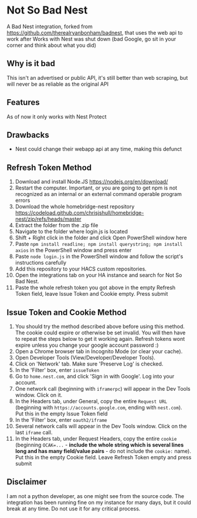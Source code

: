 # Not So Bad Nest

A Bad Nest integration, forked from https://github.com/therealryanbonham/badnest,  that uses the web api to work after Works with Nest was shut down (bad Google, go sit in your corner and think about what you did)

## Why is it bad

This isn't an advertised or public API, it's still better than web scraping, but will never be as reliable as the original API

## Features

As of now it only works with Nest Protect

## Drawbacks

- Nest could change their webapp api at any time, making this defunct

## Refresh Token Method
1. Download and install Node.JS https://nodejs.org/en/download/
2. Restart the computer. Important, or you are going to get npm is not recognized as an internal or an external command operable program errors
3. Download the whole homebridge-nest repository https://codeload.github.com/chrisjshull/homebridge-nest/zip/refs/heads/master
4. Extract the folder from the .zip file
5. Navigate to the folder where login.js is located
6. Shift + Right click in the folder and click Open PowerShell window here
7. Paste `npm install readline; npm install querystring; npm install axios` in the PowerShell window and press enter
8. Paste `node login.js` in the PowerShell window and follow the script's instructions carefully
9. Add this repository to your HACS custom repositories.
10. Open the integrations tab on your HA instance and search for Not So Bad Nest.
11. Paste the whole refresh token you got above in the empty Refresh Token field, leave Issue Token and Cookie empty. Press submit

## Issue Token and Cookie Method
1. You should try the method described above before using this method. The cookie could expire or otherwise be set invalid. You will then have to repeat the steps below to get it working again. Refresh tokens wont expire unless you change your google account password :)
2. Open a Chrome browser tab in Incognito Mode (or clear your cache).
3. Open Developer Tools (View/Developer/Developer Tools).
4. Click on 'Network' tab. Make sure 'Preserve Log' is checked.
5. In the 'Filter' box, enter `issueToken`
6. Go to `home.nest.com`, and click 'Sign in with Google'. Log into your account.
7. One network call (beginning with `iframerpc`) will appear in the Dev Tools window. Click on it.
8. In the Headers tab, under General, copy the entire `Request URL` (beginning with `https://accounts.google.com`, ending with `nest.com`). Put this in the empty Issue Token field
9. In the 'Filter' box, enter `oauth2/iframe`
10. Several network calls will appear in the Dev Tools window. Click on the last `iframe` call.
11. In the Headers tab, under Request Headers, copy the entire `cookie` (beginning `OCAK=...` - **include the whole string which is several lines long and has many field/value pairs** - do not include the `cookie:` name). Put this in the empty Cookie field. Leave Refresh Token empty and press submit

## Disclaimer
I am not a python developer, as one might see from the source code. The integration has been running fine on my instance for many days, but it could break at any time.
Do not use it for any critical process.
